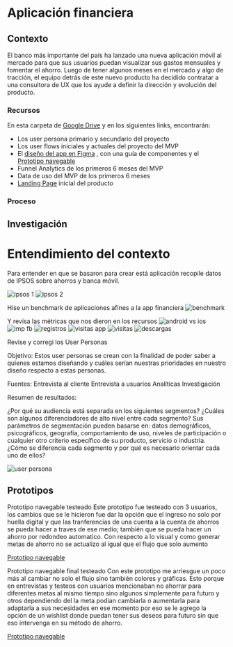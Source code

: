 # Aplicación financiera

## Contexto

El banco más importante del país ha lanzado una nueva aplicación móvil al
mercado para que sus usuarios puedan visualizar sus gastos mensuales y fomentar
el ahorro. Luego de tener algunos meses en el mercado y algo de tracción, el
equipo detrás de este nuevo producto ha decidido contratar a una
consultora de UX que los ayude a definir la dirección y evolución del
producto.

### Recursos

En esta carpeta de [Google Drive](http://bit.ly/uxd-reto-2) y en los siguientes
links, encontrarán:

- Los user persona primario y secundario del proyecto
- Los user flows iniciales y actuales del proyecto del MVP
- El [diseño del app en Figma](https://www.figma.com/file/Gr5GEIRrjF9eIplIeEHUSJNt/proyecto-2-banca?node-id=0%3A477)
  , con una guía de componentes y el [Prototipo navegable](https://marvelapp.com/e9h245e)
- Funnel Analytics de los primeros 6 meses del MVP
- Data de uso del MVP de los primeros 6 meses
- [Landing Page](http://tus-finanzas.pagedemo.co) inicial del producto

### Proceso

## Investigación

# Entendimiento del contexto
 Para entender en que se basaron para crear está aplicación recopile datos de IPSOS sobre ahorros y banca móvil.
 
 ![ipsos 1](https://user-images.githubusercontent.com/38984233/48084339-6a1ea400-e1c5-11e8-8a79-28fadb713eda.png)
 ![ipsos 2](https://user-images.githubusercontent.com/38984233/48084358-7efb3780-e1c5-11e8-94ac-804f4c072432.png)
 
 Hise un benchmark de aplicaciones afines a la app financiera 
 ![benchmark](https://user-images.githubusercontent.com/38984233/48084412-a18d5080-e1c5-11e8-8e90-3448931a3e17.png)
 
 Y revisa las métricas que nos dieron en los recursos
  ![android vs ios](https://user-images.githubusercontent.com/38984233/48084550-09439b80-e1c6-11e8-8414-bc2706a01573.PNG)
  ![imp fb](https://user-images.githubusercontent.com/38984233/48084714-748d6d80-e1c6-11e8-875a-a0b395356184.PNG)
  ![registros](https://user-images.githubusercontent.com/38984233/48084717-77885e00-e1c6-11e8-9b52-8b39ad3f4230.PNG)
  ![visitas app](https://user-images.githubusercontent.com/38984233/48084719-78b98b00-e1c6-11e8-940f-18a3473560e4.PNG)
  ![visitas](https://user-images.githubusercontent.com/38984233/48084723-7a834e80-e1c6-11e8-8222-283b3b94a863.PNG)
  ![descargas](https://user-images.githubusercontent.com/38984233/48084728-7ce5a880-e1c6-11e8-9cbe-e6c40aa6d535.PNG)
  
Revise y corregi los User Personas

Objetivo: Estos user personas se crean con la finalidad de poder saber a quienes estamos diseñando y cuáles serían nuestras prioridades en nuestro diseño respecto a estas personas.

Fuentes:
Entrevista al cliente
Entrevista a usuarios
Analíticas
Investigación

Resumen de resultados:

¿Por qué su audiencia está separada en los siguientes segmentos? ¿Cuáles son algunos diferenciadores de alto nivel entre cada segmento? Sus parámetros de segmentación pueden basarse en: datos demográficos, psicográficos, geografía, comportamiento de uso, niveles de participación o cualquier otro criterio específico de su producto, servicio o industria. ¿Cómo se diferencia cada segmento y por qué es necesario orientar cada uno de ellos?

 ![user persona](https://user-images.githubusercontent.com/38984233/48101708-ffd22780-e1f5-11e8-9253-3cd38814c25f.PNG)
 
 
 ## Prototipos
 
 Prototipo navegable testeado
 Este prototipo fue testeado con 3 usuarios, los cambios que se le hicieron fue dar la opción que el ingreso no solo por huella digital y que las tranferencias de una cuenta a la cuenta de ahorros se pueda hacer a traves de ese medio; también que se pueda hacer un ahorro por redondeo automatico. 
Con respecto a lo visual y como generar metas de ahorro no se actualizo al igual que el flujo que solo aumento 

[Prototipo navegable](https://www.figma.com/proto/ZH5sQ5i1lc5jH3NaUHvbbc/proyecto-2-banca-ACTUALIZADO?node-id=0%3A1&viewport=335%2C120%2C0.0625&scaling=contain)
 
 Prototipo navegable final testeado
 Con este prototipo me arriesgue un poco más al cambiar no solo el flujo sino también colores y gráficas.
Esto porque en entrevistas y testeos con usuarios mencionaban no ahorrar para diferentes metas al mismo tiempo sino algunos simplemente para futuro y otros dependiendo del la meta podian cambiarla o aumentarla para adaptarla a sus necesidades en ese momento por eso se le agrego la opción de un wishlist donde puedan tener sus deseos para futuro sin que eso intervenga en su método de ahorro.

  [Prototipo navegable](https://marvelapp.com/36e7de5)
